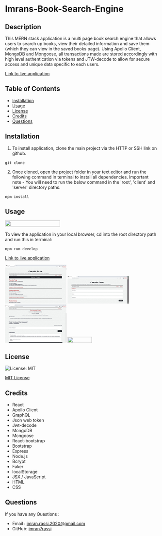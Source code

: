 # Imrans-Book-Search-Engine

## Description

This MERN stack application is a multi page book search engine that allows users to search up books, view their detailed information and save them (which they can view in the saved books page). Using Apollo Client, MongoDB and Mongoose, all transactions made are stored accordingly with high level authentication via tokens and JTW-decode to allow for secure access and unique data specific to each users.

[Link to live application](https://murmuring-wave-99733.herokuapp.com/)

## Table of Contents
* [Installation](#installation)
* [Usage](#usage)
* [License](#license)
* [Credits](#credits)
* [Questions](#questions)

## Installation

1. To install application, clone the main project via the HTTP or SSH link on github.

```
git clone
```

2. Once cloned, open the project folder in your text editor and run the following command in terminal to install all dependencies.
   Important note - You will need to run the below command in the 'root', 'client' and 'server' directory paths.

```
npm install
```

## Usage

<img src="./Assets/demo.gif" width="60%" height="40%" />

To view the application in your local browser, cd into the root directory path and run this in terminal:

```
npm run develop
```
[Link to live application](https://murmuring-wave-99733.herokuapp.com/)


<img src="./Assets/1.jpg" width="40%" height="40%" /> <img src="./Assets/2.jpg" width="40%" height="40%" />
<img src="./Assets/3.jpg" width="40%" height="40%" /> <img src="./Assets/4.jpg" width="40%" height="40%" /> 


## License

![License: MIT](https://img.shields.io/github/license/TheInfamousGrim/orm-e-commerce-back-end?color=yellow)

[MIT License](./LICENSE)



## Credits

- React
- Apollo Client
- GraphQL
- Json web token
- Jwt-decode
- MongoDB
- Mongoose
- React-bootstrap
- Bootstrap
- Express
- Node.js
- Bcrypt
- Faker
- localStorage
- JSX / JavaScript
- HTML
- CSS

## Questions

If you have any Questions :
  * Email : imran.rassi.2020@gmail.com
  * GitHub: [imran7rassi](https://github.com/imran7rassi)